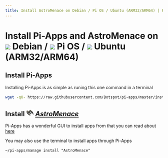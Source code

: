 ```yaml
---
title: Install AstroMenace on Debian / Pi OS / Ubuntu (ARM32/ARM64) | Pi-Apps
---
```

# Install Pi-Apps and AstroMenace on <img src=https://www.vectorlogo.zone/logos/debian/debian-icon.svg height=20 /> Debian / <img src=https://www.vectorlogo.zone/logos/raspberrypi/raspberrypi-icon.svg height=20 /> Pi OS / <img src=https://www.vectorlogo.zone/logos/ubuntu/ubuntu-icon.svg height=20 /> Ubuntu (ARM32/ARM64)
## Install Pi-Apps

Installing Pi-Apps is as simple as runing this one command in a terminal
```bash
wget -qO- https://raw.githubusercontent.com/Botspot/pi-apps/master/install | bash
```
## Install <img src="/img/app-icons/AstroMenace/icon-64.png" height=24> ***[AstroMenace](https://github.com/Botspot/pi-apps/tree/master/apps/AstroMenace)***
Pi-Apps has a wonderful GUI to install apps from that you can read about [here](/wiki/getting-started/running-pi-apps/)
        
You may also use the terminal to install apps through Pi-Apps
```
~/pi-apps/manage install "AstroMenace"
```
